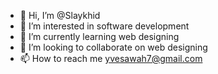 - 👋 Hi, I’m @Slaykhid
- 👀 I’m interested in software development 
- 🌱 I’m currently learning web designing
- 💞️ I’m looking to collaborate on web designing 
- 📫 How to reach me yvesawah7@gmail.com

<!---
Slaykhid/Slaykhid is a ✨ special ✨ repository because its `README.md` (this file) appears on your GitHub profile.
You can click the Preview link to take a look at your changes.
--->

